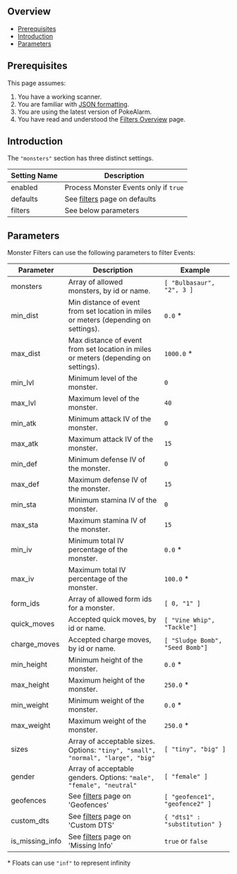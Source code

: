 ## Overview

* [Prerequisites](#prerequisites)
* [Introduction](#introduction)
* [Parameters](#parameters)

## Prerequisites
This page assumes:

1. You have a working scanner.
2. You are familiar with
[JSON formatting](https://www.w3schools.com/js/js_json_intro.asp).
3. You are using the latest version of PokeAlarm.
4. You have read and understood the [Filters Overview](Filters-Overview)
page.

## Introduction

The `"monsters"` section has three distinct settings.

| Setting Name         | Description                                               |
| -------------------- |---------------------------------------------------------- |
| enabled              | Process Monster Events only if `true`                     |
| defaults             | See [filters](Filters-Overview#defaults) page on defaults |
| filters              | See below parameters                                      |

## Parameters

Monster Filters can use the following parameters to filter Events:

| Parameter   | Description                                  | Example |
| ----------- |--------------------------------------------- |---------|
| monsters    | Array of allowed monsters, by id or name.    | `[ "Bulbasaur", "2", 3 ]`|
| min_dist    | Min distance of event from set location in miles or meters (depending on settings). | `0.0` *|
| max_dist    | Max distance of event from set location in miles or meters (depending on settings). | `1000.0` *|
| min_lvl     | Minimum level of the monster.                | `0`     |
| max_lvl     | Maximum level of the monster.                | `40`    |
| min_atk     | Minimum attack IV of the monster.            | `0`     |
| max_atk     | Maximum attack IV of the monster.            | `15`    |
| min_def     | Minimum defense IV of the monster.           | `0`     |
| max_def     | Maximum defense IV of the monster.           | `15`    |
| min_sta     | Minimum stamina IV of the monster.           | `0`     |
| max_sta     | Maximum stamina IV of the monster.           | `15`    |
| min_iv      | Minimum total IV percentage of the monster.  | `0.0` * |
| max_iv      | Maximum total IV percentage of the monster.  | `100.0` * |
| form_ids    | Array of allowed form ids for a monster.     | `[ 0, "1" ]`   |
| quick_moves | Accepted quick moves, by id or name.         | `[ "Vine Whip", "Tackle"]` |
| charge_moves | Accepted charge moves, by id or name.       | `[ "Sludge Bomb", "Seed Bomb"]` |
| min_height  | Minimum height of the monster.               | `0.0` * |
| max_height  | Maximum height of the monster.               | `250.0` * |
| min_weight  | Minimum weight of the monster.               | `0.0` * |
| max_weight  | Maximum weight of the monster.               | `250.0` * |
| sizes       | Array of acceptable sizes. Options: `"tiny", "small", "normal", "large", "big"` | `[ "tiny", "big" ]` |
| gender       | Array of acceptable genders. Options: `"male", "female", "neutral"` | `[ "female" ]` |
| geofences   | See [filters](Filters-Overview#geofence) page on 'Geofences'    | `[ "geofence1", "geofence2" ]` |
| custom_dts  | See [filters](Filters-Overview#custom-dts) page on 'Custom DTS'   | `{ "dts1" : "substitution" }` |
| is_missing_info | See [filters](Filters-Overview#missing-info) page on 'Missing Info' | `true` or `false` |

\* Floats can use `"inf"` to represent infinity

